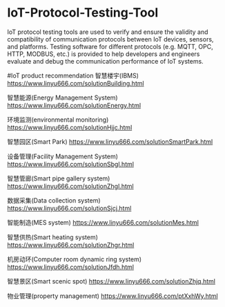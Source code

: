 # IoT-Protocol-Testing-Tool
IoT protocol testing tools are used to verify and ensure the validity and compatibility of communication protocols between IoT devices, sensors, and platforms. Testing software for different protocols (e.g. MQTT, OPC, HTTP, MODBUS, etc.) is provided to help developers and engineers evaluate and debug the communication performance of IoT systems.

#IoT product recommendation
智慧楼宇(IBMS)
https://www.linyu666.com/solutionBuilding.html

智慧能源(Energy Management System)
https://www.linyu666.com/solutionEnergy.html

环境监测(environmental monitoring)
https://www.linyu666.com/solutionHjjc.html

智慧园区(Smart Park)
https://www.linyu666.com/solutionSmartPark.html

设备管理(Facility Management System)
https://www.linyu666.com/solutionSbgl.html

智慧管廊(Smart pipe gallery system)
https://www.linyu666.com/solutionZhgl.html

数据采集(Data collection system)
https://www.linyu666.com/solutionSjcj.html

智能制造(MES system)
https://www.linyu666.com/solutionMes.html

智慧供热(Smart heating system)
https://www.linyu666.com/solutionZhgr.html

机房动环(Computer room dynamic ring system)
https://www.linyu666.com/solutionJfdh.html

智慧景区(Smart scenic spot)
https://www.linyu666.com/solutionZhjq.html

物业管理(property management)
https://www.linyu666.com/ptXxhWy.html
